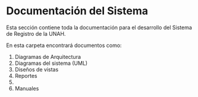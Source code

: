<h1>Documentación del Sistema</h1>
<p>
  Esta sección contiene toda la documentación para el desarrollo del Sistema de Registro de la UNAH.</p>
<p>
  En esta carpeta encontrará documentos como:
  <ol>
    <li>Diagramas de Arquitectura</li>
    <li>Diagramas del sistema (UML)</li>
    <li>Diseños de vistas</li>
    <li>Reportes</li>
    <li><Entrevistas/li>
    <li>Manuales</li>
  </ol>
</p>
